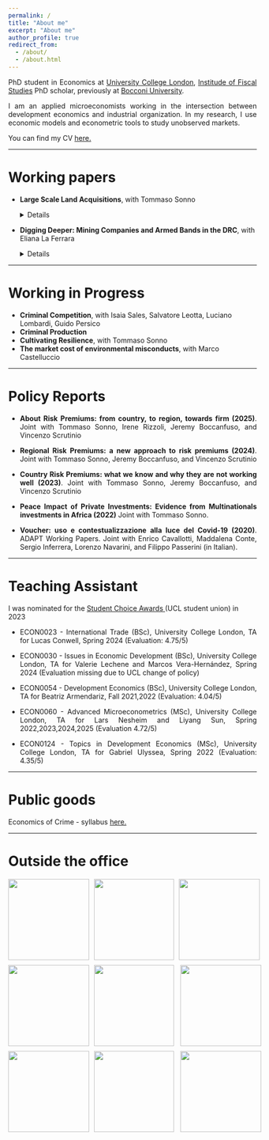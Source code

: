 ```yaml
---
permalink: /
title: "About me"
excerpt: "About me"
author_profile: true
redirect_from: 
  - /about/
  - /about.html
---
```




<p style='text-align: justify;'> PhD student in Economics at <a href="https://www.ucl.ac.uk/economics/ucl-department-economics"> University College London</a>, <a href="https://ifs.org.uk"> Institude of Fiscal Studies</a> PhD scholar, previously at <a href="https://www.unibocconi.it/wps/wcm/connect/Bocconi/SitoPubblico_IT/Albero+di+navigazione/Home/"> Bocconi University</a>. </p>

<p style='text-align: justify;'> 	I am an applied microeconomists working in the intersection between development economics and industrial organization. In my research, I use economic models and econometric tools to study unobserved markets.</p>

<p style='text-align: justify;'> You can find my CV <a href="https://davidezufacchi.github.io/cv_122024.pdf"> here. </a> </p>

- - - -

Working papers 
===========================

* <b>Large Scale Land Acquisitions</b>, with Tommaso Sonno
  <details>
    <summary>Details</summary>
    
    <p style='text-align: justify;'><b>Abstract</b>: This paper studies large scale land acquisitions and its local effects. We exploit an exogenous increase in large scale land acquisitions due to the Ebola epidemic in Liberia. The health crisis has relaxed the acquisition constraint of palm oil companies diverting the attention towards the emergency. We find a large increase in palm oil production associated with a 1428% increase in palm oil exports. This is driven by an expansion in the hectares dedicated to this production, rather than an increase in the productivity of land. At the same time, we don’t observe any decrease in the land dedicated to other crops. This increase in production is associated with an increased pollution, as expected, but has modest/no effects on the local economy.</p>
    
    <p style='text-align: justify;'><b>Presented at</b>: Bologna University, Ghent University (ETSG), Bocconi University (LEAP seminar), Online Political Economy Seminar Series, Universitat Autonoma de Barcelona (Jamboree seminar), University College London, Queen Mary University of London</p>
    
    <p style='text-align: justify;'><b>Press</b>: <a href="https://blogs.lse.ac.uk/africaatlse/2022/03/18/how-multinationals-exploited-a-health-ebola-crisis-accelerate-deforestation-liberia-capitalism/">Africa at LSE</a></p>
  </details>

* <b>Digging Deeper: Mining Companies and Armed Bands in the DRC</b>, with Eliana La Ferrara
  <details>
    <summary>Details</summary>
    
    <p style='text-align: justify;'><b>Abstract</b>: We investigate the relationship between armed groups and large-scale mining firms in the Democratic Republic of Congo using geo-referenced data from 2000 to 2015. The pattern of interactions between armed bands and concession owners significantly deviates from a random benchmark. To understand the reasons behind this non-randomness, we develop a statistical test that assesses the plausibility of different explanations based on the observed data. Our results indicate that an active relationship is the only scenario consistent with the pattern of repeated interactions. We further explore the nature of these relationships and find evidence supporting the existence of two types of equilibria, depending on the type of mineral extracted in the concession. The first is a cooperative equilibrium, where armed groups provide services to mining firms, including clearing the territory of competing groups. The second is an adversarial equilibrium, where companies and militias compete for natural resources, leading to increased violence around the concessions.</p>
    
    <p style='text-align: justify;'><b>Presented at</b>: Harvard PolEcon Seminar, Harvard Kennedy School Seminar, Harvard Kennedy School (PIEP Conference), Washington University (PECO), University College London, Bocconi-LSE joint Crime seminar, ENS Lyon, Toulouse School of Economics, CEPR Paris Symposium 2023, CEPR-RPN on Geoeconomics and RPN on Preventing Conflict: Policies for Peace</p>
  </details>

- - - -

Working in Progress 
===========================
      
      
* <b>Criminal Competition</b>, with Isaia Sales, Salvatore Leotta, Luciano Lombardi, Guido Persico
* <b>Criminal Production</b>
* <b>Cultivating Resilience</b>, with Tommaso Sonno
* <b>The market cost of environmental misconducts</b>, with Marco Castelluccio

- - - -

Policy Reports
===========================

 * <p style='text-align: justify;'><b>About Risk Premiums: from country, to region, towards firm (2025)</b>. Joint with Tommaso Sonno, Irene Rizzoli, Jeremy Boccanfuso, and Vincenzo Scrutinio 

 * <p style='text-align: justify;'><b>Regional Risk Premiums: a new approach to risk premiums (2024)</b>. Joint with Tommaso Sonno, Jeremy Boccanfuso, and Vincenzo Scrutinio 
      
* <p style='text-align: justify;'><b>Country Risk Premiums: what we know and why they are not working well (2023)</b>. Joint with Tommaso Sonno, Jeremy Boccanfuso, and Vincenzo Scrutinio 
      
 * <p style='text-align: justify;'><b>Peace Impact of Private Investments: Evidence from Multinationals investments in Africa (2022)</b> Joint with Tommaso Sonno. 

 * <p style='text-align: justify;'><b>Voucher: uso e contestualizzazione alla luce del Covid-19 (2020)</b>. ADAPT Working Papers. Joint with Enrico Cavallotti, Maddalena Conte, Sergio Inferrera, Lorenzo Navarini, and Filippo Passerini (in Italian).


- - - -

Teaching Assistant
=======

I was nominated for the <a href="https://studentsunionucl.org/student-choice-awards-2023-roll-of-honour"> Student Choice Awards </a> (UCL student union) in 2023 

* <p style='text-align: justify;'> ECON0023 - International Trade (BSc), University College London, TA for Lucas Conwell, Spring 2024 (Evaluation: 4.75/5) </p>

* <p style='text-align: justify;'> ECON0030 - Issues in Economic Development (BSc), University College London, TA for Valerie Lechene and Marcos Vera-Hernández, Spring 2024 (Evaluation missing due to UCL change of policy)</p>

* <p style='text-align: justify;'> ECON0054 - Development Economics (BSc), University College London, TA for Beatriz Armendariz, Fall 2021,2022 (Evaluation: 4.04/5) </p>

* <p style='text-align: justify;'> ECON0060 - Advanced Microeconometrics (MSc), University College London, TA for Lars Nesheim and Liyang Sun, Spring 2022,2023,2024,2025 (Evaluation 4.72/5) </p>

* <p style='text-align: justify;'> ECON0124 - Topics in Development Economics (MSc), University College London, TA for Gabriel Ulyssea, Spring 2022 (Evaluation: 4.35/5) </p>

- - - -

Public goods
=======

<p style='text-align: justify;'> Economics of Crime - syllabus <a href="https://davidezufacchi.github.io/Syllabus economics of crime public.pdf"> here. </a> </p>

- - - -

Outside the office
=======

<html lang="en">
<head>
<meta charset="UTF-8">
<meta name="viewport" content="width=device-width, initial-scale=1.0">
<style>
    .gallery {
        display: grid;
        grid-template-columns: repeat(3, 1fr);
        gap: 10px;
    }
    .image {
        width: 100%;
        height: auto;
    }
</style>
</head>
<body>
<div class="gallery">
    <img width="250" height="250" src="/DavideZufacchi.github.io/1. monte faito.png" class="image" > 
    <img width="250" height="250" src="/DavideZufacchi.github.io/2. monte faito.png" class="image" > 
    <img width="250" height="250" src="/DavideZufacchi.github.io/3. sentiero degli dei.png" class="image" >
    <img align="left" width="250" height="250" src="/DavideZufacchi.github.io/4. lazzaro da cese.png" class="image">
    <img align="center" width="250" height="250" src="/DavideZufacchi.github.io/5. valle delle ferriere.png" class="image">
    <img align="right" width="250" height="250" src="/DavideZufacchi.github.io/6. monte dei lupi.png" class="image">
    <img align="left" width="250" height="250" src="/DavideZufacchi.github.io/7. monte luppia.png" class="image">
    <img align="center" width="250" height="250" src="/DavideZufacchi.github.io/8. lattani.png" class="image">
  <img align="right" width="250" height="250" src="/DavideZufacchi.github.io/9. loughton.png" class="image">
</div>
</body>
</html>

